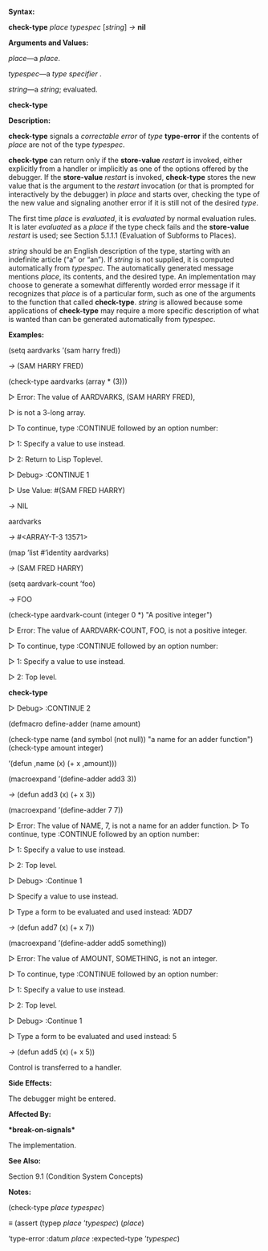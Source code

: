  

**Syntax:** 

**check-type** *place typespec* [*string*] *→* **nil** 

**Arguments and Values:** 

*place*—a *place*. 

*typespec*—a *type specifier* . 

*string*—a *string*; evaluated. 



 

 

**check-type** 

**Description:** 

**check-type** signals a *correctable error* of *type* **type-error** if the contents of *place* are not of the type *typespec*. 

**check-type** can return only if the **store-value** *restart* is invoked, either explicitly from a handler or implicitly as one of the options offered by the debugger. If the **store-value** *restart* is invoked, **check-type** stores the new value that is the argument to the *restart* invocation (or that is prompted for interactively by the debugger) in *place* and starts over, checking the type of the new value and signaling another error if it is still not of the desired *type*. 

The first time *place* is *evaluated*, it is *evaluated* by normal evaluation rules. It is later *evaluated* as a *place* if the type check fails and the **store-value** *restart* is used; see Section 5.1.1.1 (Evaluation of Subforms to Places). 

*string* should be an English description of the type, starting with an indefinite article (“a” or “an”). If *string* is not supplied, it is computed automatically from *typespec*. The automatically generated message mentions *place*, its contents, and the desired type. An implementation may choose to generate a somewhat differently worded error message if it recognizes that *place* is of a particular form, such as one of the arguments to the function that called **check-type**. *string* is allowed because some applications of **check-type** may require a more specific description of what is wanted than can be generated automatically from *typespec*. 

**Examples:** 

(setq aardvarks ’(sam harry fred)) 

*→* (SAM HARRY FRED) 

(check-type aardvarks (array \* (3))) 

&#9655; Error: The value of AARDVARKS, (SAM HARRY FRED), 

&#9655; is not a 3-long array. 

&#9655; To continue, type :CONTINUE followed by an option number: 

&#9655; 1: Specify a value to use instead. 

&#9655; 2: Return to Lisp Toplevel. 

&#9655; Debug&#62; :CONTINUE 1 

&#9655; Use Value: #(SAM FRED HARRY) 

*→* NIL 

aardvarks 

*→* #&#60;ARRAY-T-3 13571&#62; 

(map ’list #’identity aardvarks) 

*→* (SAM FRED HARRY) 

(setq aardvark-count ’foo) 

*→* FOO 

(check-type aardvark-count (integer 0 \*) "A positive integer") 

&#9655; Error: The value of AARDVARK-COUNT, FOO, is not a positive integer. 

&#9655; To continue, type :CONTINUE followed by an option number: 

&#9655; 1: Specify a value to use instead. 

&#9655; 2: Top level. 



 

 

**check-type** 

&#9655; Debug&#62; :CONTINUE 2 

(defmacro define-adder (name amount) 

(check-type name (and symbol (not null)) "a name for an adder function") (check-type amount integer) 

‘(defun ,name (x) (+ x ,amount))) 

(macroexpand ’(define-adder add3 3)) 

*→* (defun add3 (x) (+ x 3)) 

(macroexpand ’(define-adder 7 7)) 

&#9655; Error: The value of NAME, 7, is not a name for an adder function. &#9655; To continue, type :CONTINUE followed by an option number: 

&#9655; 1: Specify a value to use instead. 

&#9655; 2: Top level. 

&#9655; Debug&#62; :Continue 1 

&#9655; Specify a value to use instead. 

&#9655; Type a form to be evaluated and used instead: ’ADD7 

*→* (defun add7 (x) (+ x 7)) 

(macroexpand ’(define-adder add5 something)) 

&#9655; Error: The value of AMOUNT, SOMETHING, is not an integer. 

&#9655; To continue, type :CONTINUE followed by an option number: 

&#9655; 1: Specify a value to use instead. 

&#9655; 2: Top level. 

&#9655; Debug&#62; :Continue 1 

&#9655; Type a form to be evaluated and used instead: 5 

*→* (defun add5 (x) (+ x 5)) 

Control is transferred to a handler. 

**Side Effects:** 

The debugger might be entered. 

**Affected By:** 

**\*break-on-signals\*** 

The implementation. 

**See Also:** 

Section 9.1 (Condition System Concepts) 

**Notes:** 

(check-type *place typespec*) 



 

 

*≡* (assert (typep *place* ’*typespec*) (*place*) 

’type-error :datum *place* :expected-type ’*typespec*) 

